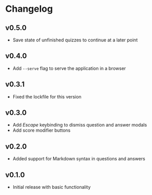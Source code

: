 
# Changelog

## v0.5.0

* Save state of unfinished quizzes to continue at a later point

## v0.4.0

* Add `--serve` flag to serve the application in a browser

## v0.3.1

* Fixed the lockfile for this version

## v0.3.0

* Add *Escape* keybinding to dismiss question and answer modals
* Add score modifier buttons

## v0.2.0

* Added support for Markdown syntax in questions and answers

## v0.1.0

* Initial release with basic functionality
